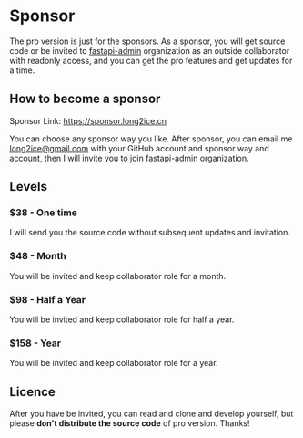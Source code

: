# Sponsor

The pro version is just for the sponsors. As a sponsor, you will get source code or be invited
to [fastapi-admin](https://github.com/fastapi-admin) organization as an outside collaborator with readonly access, and
you can get the pro features and get updates for a time.

## How to become a sponsor

Sponsor Link: <https://sponsor.long2ice.cn>

You can choose any sponsor way you like. After sponsor, you can email me <long2ice@gmail.com> with your GitHub account
and sponsor way and account, then I will invite you to join [fastapi-admin](https://github.com/fastapi-admin)
organization.

## Levels

### $38 - One time

I will send you the source code without subsequent updates and invitation.

### $48 - Month

You will be invited and keep collaborator role for a month.

### $98 - Half a Year

You will be invited and keep collaborator role for half a year.

### $158 - Year

You will be invited and keep collaborator role for a year.

## Licence

After you have be invited, you can read and clone and develop yourself, but please **don't distribute the source code**
of pro version. Thanks!
